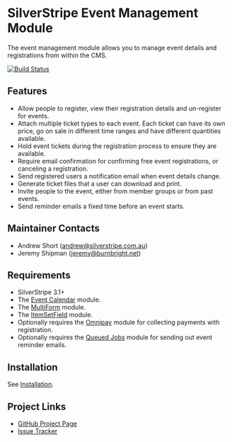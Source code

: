 # SilverStripe Event Management Module
The event management module allows you to manage event details and registrations from within the CMS.

[![Build Status](https://travis-ci.org/jedateach/silverstripe-eventmanagement.svg?branch=1.1)](https://travis-ci.org/jedateach/silverstripe-eventmanagement)

## Features

*   Allow people to register, view their registration details and un-register
    for events.
*   Attach multiple ticket types to each event. Each ticket can have its own
    price, go on sale in different time ranges and have different quantities
    available.
*   Hold event tickets during the registration process to ensure they are
    available.
*   Require email confirmation for confirming free event registrations, or
    canceling a registration.
*   Send registered users a notification email when event details change.
*   Generate ticket files that a user can download and print.
*   Invite people to the event, either from member groups or from past events.
*   Send reminder emails a fixed time before an event starts.

## Maintainer Contacts

*   Andrew Short (<andrew@silverstripe.com.au>)
*   Jeremy Shipman (<jeremy@burnbright.net>)

## Requirements
*   SilverStripe 3.1+
*   The [Event Calendar](https://github.com/unclecheese/EventCalendar) module.
*   The [MultiForm](https://github.com/silverstripe/silverstripe-multiform) module.
*   The [ItemSetField](https://github.com/ajshort/silverstripe-itemsetfield) module.
*   Optionally requires the [Omnipay](https://github.com/burnbright/silverstripe-omnipay) module for collecting payments with registration.
*   Optionally requires the [Queued Jobs](https://github.com/nyeholt/silverstripe-queuedjobs) module for sending out event reminder emails.

## Installation

See [Installation](https://github.com/ajshort/silverstripe-eventmanagement/wiki/Installation).

## Project Links
*   [GitHub Project Page](https://github.com/ajshort/silverstripe-eventmanagement)
*   [Issue Tracker](https://github.com/ajshort/silverstripe-eventmanagement/issues)
